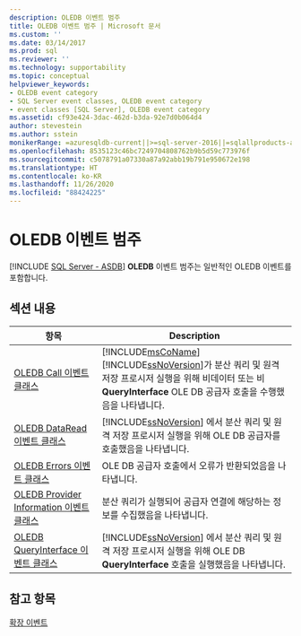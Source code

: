 ```yaml
---
description: OLEDB 이벤트 범주
title: OLEDB 이벤트 범주 | Microsoft 문서
ms.custom: ''
ms.date: 03/14/2017
ms.prod: sql
ms.reviewer: ''
ms.technology: supportability
ms.topic: conceptual
helpviewer_keywords:
- OLEDB event category
- SQL Server event classes, OLEDB event category
- event classes [SQL Server], OLEDB event category
ms.assetid: cf93e424-3dac-462d-b3da-92e7d0b064d4
author: stevestein
ms.author: sstein
monikerRange: =azuresqldb-current||>=sql-server-2016||=sqlallproducts-allversions||>=sql-server-linux-2017||=azuresqldb-mi-current
ms.openlocfilehash: 8535123c46bc7249704808762b9b5d59c773976f
ms.sourcegitcommit: c5078791a07330a87a92abb19b791e950672e198
ms.translationtype: HT
ms.contentlocale: ko-KR
ms.lasthandoff: 11/26/2020
ms.locfileid: "88424225"
---
```

# <a name="oledb-event-category"></a>OLEDB 이벤트 범주
[!INCLUDE [SQL Server - ASDB](../../includes/applies-to-version/sql-asdb.md)]
  **OLEDB** 이벤트 범주는 일반적인 OLEDB 이벤트를 포함합니다.  
  
## <a name="in-this-section"></a>섹션 내용  
  
|항목|Description|  
|-----------|-----------------|  
|[OLEDB Call 이벤트 클래스](../../relational-databases/event-classes/oledb-call-event-class.md)|[!INCLUDE[msCoName](../../includes/msconame-md.md)] [!INCLUDE[ssNoVersion](../../includes/ssnoversion-md.md)]가 분산 쿼리 및 원격 저장 프로시저 실행을 위해 비데이터 또는 비 **QueryInterface** OLE DB 공급자 호출을 수행했음을 나타냅니다.|  
|[OLEDB DataRead 이벤트 클래스](../../relational-databases/event-classes/oledb-dataread-event-class.md)|[!INCLUDE[ssNoVersion](../../includes/ssnoversion-md.md)] 에서 분산 쿼리 및 원격 저장 프로시저 실행을 위해 OLE DB 공급자를 호출했음을 나타냅니다.|  
|[OLEDB Errors 이벤트 클래스](../../relational-databases/event-classes/oledb-errors-event-class.md)|OLE DB 공급자 호출에서 오류가 반환되었음을 나타냅니다.|  
|[OLEDB Provider Information 이벤트 클래스](../../relational-databases/event-classes/oledb-provider-information-event-class.md)|분산 쿼리가 실행되어 공급자 연결에 해당하는 정보를 수집했음을 나타냅니다.|  
|[OLEDB QueryInterface 이벤트 클래스](../../relational-databases/event-classes/oledb-queryinterface-event-class.md)|[!INCLUDE[ssNoVersion](../../includes/ssnoversion-md.md)] 에서 분산 쿼리 및 원격 저장 프로시저 실행을 위해 OLE DB **QueryInterface** 호출을 실행했음을 나타냅니다.|  
  
## <a name="see-also"></a>참고 항목  
 [확장 이벤트](../../relational-databases/extended-events/extended-events.md)  
  
  
